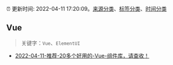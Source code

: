 :alarm_clock: 更新时间: 2022-04-11 17:20:09。[来源分类](../README.md)、[标签分类](../TAGS.md)、[时间分类](../TIMELINE.md)

## Vue


> 关键字：`Vue`、`ElementUI`



- [2022-04-11-推荐-20多个好用的-Vue-组件库，请查收！](https://toutiao.io/k/sskayyw) 
